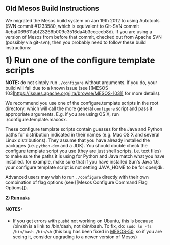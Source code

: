 ## Old Mesos Build Instructions

We migrated the Mesos build system on Jan 19th 2012 to using Autotools (SVN commit #1233580, which is equivalent to Git-SVN commit #ebaf069611abf23266b009c3516da4b3cccccb8d). If you are using a version of Mesos from before that commit, checked out from Apache SVN (possibly via git-svn), then you probably need to follow these build instructions:

<b style="font-size:20pt">1) Run one of the configure template scripts</b>

**NOTE:** do not simply run `./configure` without arguments. If you do, your build will fail due to a known issue (see [[MESOS-103|https://issues.apache.org/jira/browse/MESOS-103]] for more details).

We recommend you use one of the configure.template scripts in the root directory, which will call the more general `configure` script and pass it appropriate arguments. E.g. if you are using OS X, run ./configure.template.macosx.

These configure template scripts contain guesses for the Java and Python paths for distribution indicated in their names (e.g. Mac OS X and several Linux distributions). They assume that you have already installed the packages (i.e. `python-dev` and a JDK). You should double check the configure template script you use (they are just shell scripts, i.e. text files) to make sure the paths it is using for Python and Java match what you have installed. for example, make sure that if you have installed Sun's Java 1.6, your configure template script is not setting JAVA_HOME to be for openjdk.

Advanced users may wish to run `./configure` directly with their own combination of flag options (see [[Mesos Configure Command Flag Options]]).

<b><u>2) Run `make`</u></b>

#### NOTES:
* If you get errors with `pushd` not working on Ubuntu, this is because /bin/sh is a link to /bin/dash, not /bin/bash. To fix, do: `sudo ln -fs /bin/bash /bin/sh` (this bug has been fixed in [MESOS-50](https://issues.apache.org/jira/browse/MESOS-50), so if you are seeing it, consider upgrading to a newer version of Mesos)